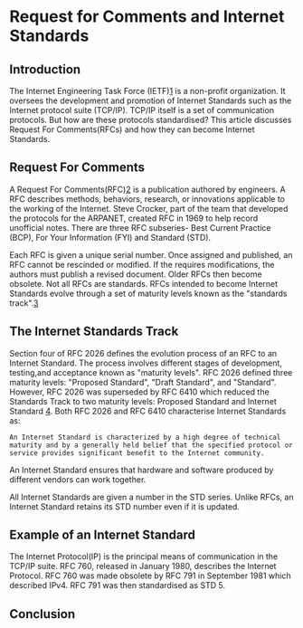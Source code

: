 # Request for Comments and Internet Standards

## Introduction

The Internet Engineering Task Force (IETF)[1](https://en.wikipedia.org/wiki/Internet_Standard) is a non-profit organization. It oversees the development and promotion of Internet Standards such as  the Internet protocol suite (TCP/IP). TCP/IP itself is a set of communication protocols. But how are these protocols standardised? This article discusses Request For Comments(RFCs) and how they can become Internet Standards. 

## Request For Comments

A Request For Comments(RFC)[2](https://en.wikipedia.org/wiki/Request_for_Comments) is a publication authored by engineers. A RFC describes methods, behaviors, research, or innovations applicable to the working of the Internet. Steve Crocker, part of the team that developed the protocols for the ARPANET, created RFC  in 1969 to help record unofficial notes. There are three RFC subseries- Best Current Practice (BCP), For Your Information (FYI) and Standard (STD).

Each RFC is given a unique serial number. Once assigned and published, an RFC cannot be rescinded or modified. If the requires modifications, the authors must publish a revised document. Older RFCs then become obsolete. Not all RFCs are standards. RFCs intended to become Internet Standards evolve
through a set of maturity levels known as the "standards track".[3](https://tools.ietf.org/html/rfc2026)

## The Internet Standards Track

Section four of RFC 2026 defines the evolution process of an RFC to an Internet Standard. The process involves different stages of development, testing,and acceptance known as "maturity levels". RFC 2026 defined three maturity levels: "Proposed Standard", "Draft Standard", and "Standard". However, RFC 2026 was superseded by RFC 6410 which reduced the Standards Track to two maturity levels: Proposed Standard and Internet Standard [4](https://tools.ietf.org/html/rfc6410). Both RFC 2026 and RFC 6410 characterise Internet Standards as:

```
An Internet Standard is characterized by a high degree of technical maturity and by a generally held belief that the specified protocol or service provides significant benefit to the Internet community.
```
An Internet Standard ensures that hardware and software produced by different vendors can work together.

All Internet Standards are given a number in the STD series. Unlike RFCs, an Internet Standard retains its STD number even if it is updated. 

## Example of an Internet Standard

The Internet Protocol(IP) is the principal means of communication in the TCP/IP suite. RFC 760, released in January 1980, describes the Internet Protocol. RFC 760 was made obsolete by RFC 791 in September 1981 which described IPv4. RFC 791 was then standardised as STD 5.

## Conclusion